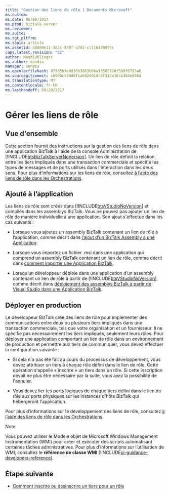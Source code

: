 ```yaml
---
title: "Gestion des liens de rôle | Documents Microsoft"
ms.custom: 
ms.date: 06/08/2017
ms.prod: biztalk-server
ms.reviewer: 
ms.suite: 
ms.tgt_pltfrm: 
ms.topic: article
ms.assetid: b8860e11-3d2c-450f-a7d2-cc116478999c
caps.latest.revision: "22"
author: MandiOhlinger
ms.author: mandia
manager: anneta
ms.openlocfilehash: 07f85bfe0d16b3963b0ba18585220f508f679346
ms.sourcegitcommit: cb908c540d8f1a692d01dc8f313e16cb4b4e696d
ms.translationtype: MT
ms.contentlocale: fr-FR
ms.lasthandoff: 09/20/2017
---
```

# <a name="manage-role-links"></a>Gérer les liens de rôle

## <a name="overview"></a>Vue d'ensemble
Cette section fournit des instructions sur la gestion des liens de rôle dans une application BizTalk à l'aide de la console Administration de [!INCLUDE[btsBizTalkServerNoVersion](../includes/btsbiztalkservernoversion-md.md)]. Un lien de rôle définit la relation entre les tiers impliqués dans une transaction commerciale et spécifie les types de messages et de ports utilisés dans l'interaction dans les deux sens. Pour plus d’informations sur les liens de rôle, consultez [à l’aide des liens de rôle dans les Orchestrations](../core/using-role-links-in-orchestrations.md).  

## <a name="added-to-application"></a>Ajouté à l’application  
 Les liens de rôle sont créés dans [!INCLUDE[btsVStudioNoVersion](../includes/btsvstudionoversion-md.md)] et compilés dans les assemblys BizTalk. Vous ne pouvez pas ajouter un lien de rôle de manière individuelle à une application. Son ajout s'effectue dans les cas suivants :  
  
-   Lorsque vous ajoutez un assembly BizTalk contenant un lien de rôle à l’application, comme décrit dans [l’ajout d’un BizTalk Assembly à une Application](../core/how-to-add-a-biztalk-assembly-to-an-application.md).  
  
-   Lorsque vous importez un fichier .msi dans une application qui comprend un assembly BizTalk contenant un lien de rôle, comme décrit dans [comment importer une Application BizTalk](../core/how-to-import-a-biztalk-application.md).  
  
-   Lorsqu’un développeur déploie dans une application d’un assembly contenant un lien de rôle à partir de [!INCLUDE[btsVStudioNoVersion](../includes/btsvstudionoversion-md.md)], comme décrit dans [déploiement des assemblys BizTalk à partir de Visual Studio dans une Application BizTalk](../core/deploying-biztalk-assemblies-from-visual-studio-into-a-biztalk-application.md).  

## <a name="deploy-to-production"></a>Déployer en production  
 Le développeur BizTalk crée des liens de rôle pour implémenter des communications entre deux ou plusieurs tiers impliqués dans une transaction commerciale, tels que votre organisation et un fournisseur. Il ne spécifie pas nécessairement les tiers impliqués, seulement leurs rôles. Pour déployer une application comportant un lien de rôle dans un environnement de production et permettre aux tiers de communiquer, vous devez effectuer la configuration suivante :  
  
-   Si cela n'a pas été fait au cours du processus de développement, vous devez attribuer un tiers à chaque rôle défini dans le lien de rôle. Cette opération s'appelle « inscrire » un tiers dans un rôle. Si cette inscription devait ne plus être nécessaire par la suite, vous avez la possibilité de l'annuler.  
  
-   Vous devez lier les ports logiques de chaque tiers défini dans le lien de rôle aux ports physiques sur les instances d'hôte BizTalk qui hébergeront l'application.  
  
 Pour plus d’informations sur le développement des liens de rôle, consultez [à l’aide des liens de rôle dans les Orchestrations](../core/using-role-links-in-orchestrations.md).  
  
> [!NOTE]
>  Vous pouvez utiliser le Modèle objet de Microsoft Windows Management Instrumentation (WMI) pour créer et exécuter des scripts automatisant certaines tâches administratives. Pour plus d’informations sur l’utilisation de WMI, consultez le **référence de classe WMI** [!INCLUDE[ui-guidance-developers-reference](../includes/ui-guidance-developers-reference.md)].  
  
## <a name="next-step"></a>Étape suivante
  
-   [Comment inscrire ou désinscrire un tiers pour un rôle](../core/how-to-enlist-or-unenlist-a-party-for-a-role.md)